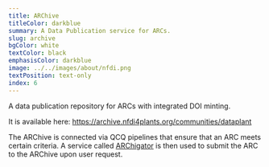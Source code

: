 ```yaml
---
title: ARChive
titleColor: darkblue
summary: A Data Publication service for ARCs.
slug: archive
bgColor: white
textColor: black
emphasisColor: darkblue
image: ../../images/about/nfdi.png
textPosition: text-only
index: 6
---
```


A data publication repository for ARCs with integrated DOI minting.

It is available here: https://archive.nfdi4plants.org/communities/dataplant

The ARChive is connected via QCQ pipelines that ensure that an ARC meets certain criteria.
A service called [ARChigator]() is then used to submit the ARC to the ARChive upon user request.
